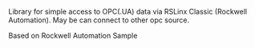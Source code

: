 Library for simple access to OPC(.UA) data via RSLinx Classic (Rockwell Automation).
May be can connect to other opc source.

Based on Rockwell Automation Sample 
